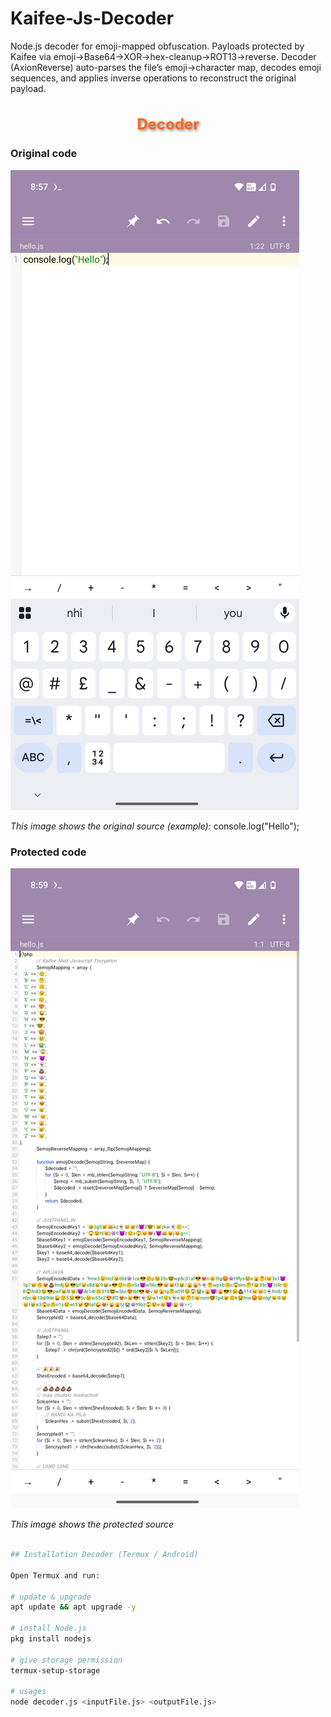 # Kaifee-Js-Decoder
Node.js decoder for emoji-mapped obfuscation. Payloads protected by Kaifee via emoji→Base64→XOR→hex-cleanup→ROT13→reverse. Decoder (AxionReverse) auto-parses the file’s emoji→character map, decodes emoji sequences, and applies inverse operations to reconstruct the original payload.

<div align="center">
  <h1 style="font-size:24px; color:#FF6719; text-shadow:2px 2px 4px rgba(0,0,0,0.5);">Decoder</h1>
</div>

### Original code
![Original code](https://raw.githubusercontent.com/AxionReverse/Kaifee-Js-Decoder/main/original.png)

*This image shows the original source (example):*
console.log("Hello");

### Protected code
![Original code](https://raw.githubusercontent.com/AxionReverse/Kaifee-Js-Decoder/main/protected.png)

*This image shows the protected source*

```bash

## Installation Decoder (Termux / Android)

Open Termux and run:

# update & upgrade
apt update && apt upgrade -y

# install Node.js
pkg install nodejs

# give storage permission
termux-setup-storage

# usages
node decoder.js <inputFile.js> <outputFile.js>
